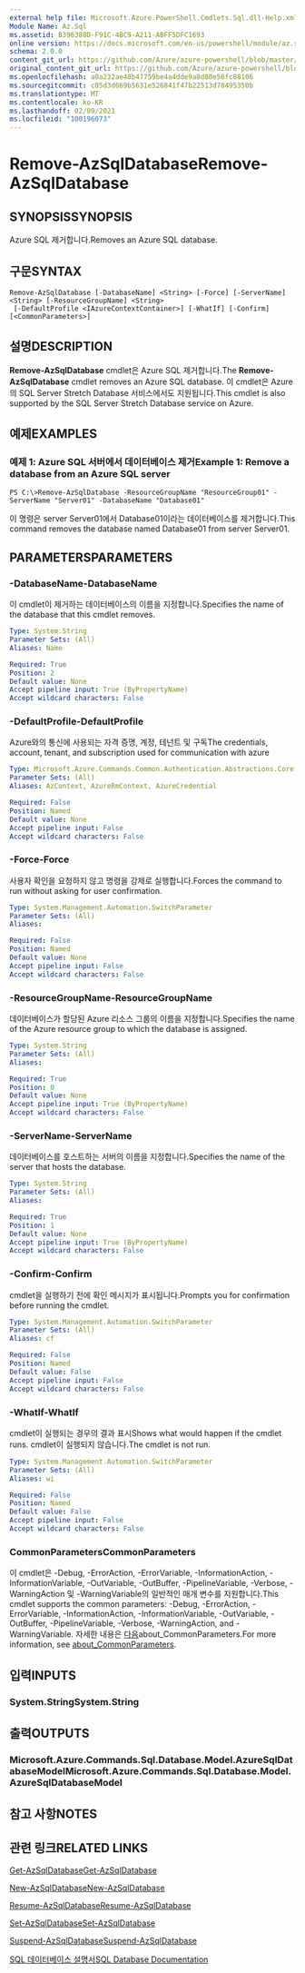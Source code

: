 ```yaml
---
external help file: Microsoft.Azure.PowerShell.Cmdlets.Sql.dll-Help.xml
Module Name: Az.Sql
ms.assetid: B396388D-F91C-4BC9-A211-ABFF5DFC1693
online version: https://docs.microsoft.com/en-us/powershell/module/az.sql/remove-azsqldatabase
schema: 2.0.0
content_git_url: https://github.com/Azure/azure-powershell/blob/master/src/Sql/Sql/help/Remove-AzSqlDatabase.md
original_content_git_url: https://github.com/Azure/azure-powershell/blob/master/src/Sql/Sql/help/Remove-AzSqlDatabase.md
ms.openlocfilehash: a0a232ae48b47759be4a4dde9a8d80e56fc88106
ms.sourcegitcommit: c05d3d669b5631e526841f47b22513d78495350b
ms.translationtype: MT
ms.contentlocale: ko-KR
ms.lasthandoff: 02/09/2021
ms.locfileid: "100196073"
---
```

# <span data-ttu-id="ee4b7-101">Remove-AzSqlDatabase</span><span class="sxs-lookup"><span data-stu-id="ee4b7-101">Remove-AzSqlDatabase</span></span>

## <span data-ttu-id="ee4b7-102">SYNOPSIS</span><span class="sxs-lookup"><span data-stu-id="ee4b7-102">SYNOPSIS</span></span>
<span data-ttu-id="ee4b7-103">Azure SQL 제거합니다.</span><span class="sxs-lookup"><span data-stu-id="ee4b7-103">Removes an Azure SQL database.</span></span>

## <span data-ttu-id="ee4b7-104">구문</span><span class="sxs-lookup"><span data-stu-id="ee4b7-104">SYNTAX</span></span>

```
Remove-AzSqlDatabase [-DatabaseName] <String> [-Force] [-ServerName] <String> [-ResourceGroupName] <String>
 [-DefaultProfile <IAzureContextContainer>] [-WhatIf] [-Confirm] [<CommonParameters>]
```

## <span data-ttu-id="ee4b7-105">설명</span><span class="sxs-lookup"><span data-stu-id="ee4b7-105">DESCRIPTION</span></span>
<span data-ttu-id="ee4b7-106">**Remove-AzSqlDatabase** cmdlet은 Azure SQL 제거합니다.</span><span class="sxs-lookup"><span data-stu-id="ee4b7-106">The **Remove-AzSqlDatabase** cmdlet removes an Azure SQL database.</span></span>
<span data-ttu-id="ee4b7-107">이 cmdlet은 Azure의 SQL Server Stretch Database 서비스에서도 지원됩니다.</span><span class="sxs-lookup"><span data-stu-id="ee4b7-107">This cmdlet is also supported by the SQL Server Stretch Database service on Azure.</span></span>

## <span data-ttu-id="ee4b7-108">예제</span><span class="sxs-lookup"><span data-stu-id="ee4b7-108">EXAMPLES</span></span>

### <span data-ttu-id="ee4b7-109">예제 1: Azure SQL 서버에서 데이터베이스 제거</span><span class="sxs-lookup"><span data-stu-id="ee4b7-109">Example 1: Remove a database from an Azure SQL server</span></span>
```
PS C:\>Remove-AzSqlDatabase -ResourceGroupName "ResourceGroup01" -ServerName "Server01" -DatabaseName "Database01"
```

<span data-ttu-id="ee4b7-110">이 명령은 server Server01에서 Database01이라는 데이터베이스를 제거합니다.</span><span class="sxs-lookup"><span data-stu-id="ee4b7-110">This command removes the database named Database01 from server Server01.</span></span>

## <span data-ttu-id="ee4b7-111">PARAMETERS</span><span class="sxs-lookup"><span data-stu-id="ee4b7-111">PARAMETERS</span></span>

### <span data-ttu-id="ee4b7-112">-DatabaseName</span><span class="sxs-lookup"><span data-stu-id="ee4b7-112">-DatabaseName</span></span>
<span data-ttu-id="ee4b7-113">이 cmdlet이 제거하는 데이터베이스의 이름을 지정합니다.</span><span class="sxs-lookup"><span data-stu-id="ee4b7-113">Specifies the name of the database that this cmdlet removes.</span></span>

```yaml
Type: System.String
Parameter Sets: (All)
Aliases: Name

Required: True
Position: 2
Default value: None
Accept pipeline input: True (ByPropertyName)
Accept wildcard characters: False
```

### <span data-ttu-id="ee4b7-114">-DefaultProfile</span><span class="sxs-lookup"><span data-stu-id="ee4b7-114">-DefaultProfile</span></span>
<span data-ttu-id="ee4b7-115">Azure와의 통신에 사용되는 자격 증명, 계정, 테넌트 및 구독</span><span class="sxs-lookup"><span data-stu-id="ee4b7-115">The credentials, account, tenant, and subscription used for communication with azure</span></span>

```yaml
Type: Microsoft.Azure.Commands.Common.Authentication.Abstractions.Core.IAzureContextContainer
Parameter Sets: (All)
Aliases: AzContext, AzureRmContext, AzureCredential

Required: False
Position: Named
Default value: None
Accept pipeline input: False
Accept wildcard characters: False
```

### <span data-ttu-id="ee4b7-116">-Force</span><span class="sxs-lookup"><span data-stu-id="ee4b7-116">-Force</span></span>
<span data-ttu-id="ee4b7-117">사용자 확인을 요청하지 않고 명령을 강제로 실행합니다.</span><span class="sxs-lookup"><span data-stu-id="ee4b7-117">Forces the command to run without asking for user confirmation.</span></span>

```yaml
Type: System.Management.Automation.SwitchParameter
Parameter Sets: (All)
Aliases:

Required: False
Position: Named
Default value: None
Accept pipeline input: False
Accept wildcard characters: False
```

### <span data-ttu-id="ee4b7-118">-ResourceGroupName</span><span class="sxs-lookup"><span data-stu-id="ee4b7-118">-ResourceGroupName</span></span>
<span data-ttu-id="ee4b7-119">데이터베이스가 할당된 Azure 리소스 그룹의 이름을 지정합니다.</span><span class="sxs-lookup"><span data-stu-id="ee4b7-119">Specifies the name of the Azure resource group to which the database is assigned.</span></span>

```yaml
Type: System.String
Parameter Sets: (All)
Aliases:

Required: True
Position: 0
Default value: None
Accept pipeline input: True (ByPropertyName)
Accept wildcard characters: False
```

### <span data-ttu-id="ee4b7-120">-ServerName</span><span class="sxs-lookup"><span data-stu-id="ee4b7-120">-ServerName</span></span>
<span data-ttu-id="ee4b7-121">데이터베이스를 호스트하는 서버의 이름을 지정합니다.</span><span class="sxs-lookup"><span data-stu-id="ee4b7-121">Specifies the name of the server that hosts the database.</span></span>

```yaml
Type: System.String
Parameter Sets: (All)
Aliases:

Required: True
Position: 1
Default value: None
Accept pipeline input: True (ByPropertyName)
Accept wildcard characters: False
```

### <span data-ttu-id="ee4b7-122">-Confirm</span><span class="sxs-lookup"><span data-stu-id="ee4b7-122">-Confirm</span></span>
<span data-ttu-id="ee4b7-123">cmdlet을 실행하기 전에 확인 메시지가 표시됩니다.</span><span class="sxs-lookup"><span data-stu-id="ee4b7-123">Prompts you for confirmation before running the cmdlet.</span></span>

```yaml
Type: System.Management.Automation.SwitchParameter
Parameter Sets: (All)
Aliases: cf

Required: False
Position: Named
Default value: False
Accept pipeline input: False
Accept wildcard characters: False
```

### <span data-ttu-id="ee4b7-124">-WhatIf</span><span class="sxs-lookup"><span data-stu-id="ee4b7-124">-WhatIf</span></span>
<span data-ttu-id="ee4b7-125">cmdlet이 실행되는 경우의 결과 표시</span><span class="sxs-lookup"><span data-stu-id="ee4b7-125">Shows what would happen if the cmdlet runs.</span></span>
<span data-ttu-id="ee4b7-126">cmdlet이 실행되지 않습니다.</span><span class="sxs-lookup"><span data-stu-id="ee4b7-126">The cmdlet is not run.</span></span>

```yaml
Type: System.Management.Automation.SwitchParameter
Parameter Sets: (All)
Aliases: wi

Required: False
Position: Named
Default value: False
Accept pipeline input: False
Accept wildcard characters: False
```

### <span data-ttu-id="ee4b7-127">CommonParameters</span><span class="sxs-lookup"><span data-stu-id="ee4b7-127">CommonParameters</span></span>
<span data-ttu-id="ee4b7-128">이 cmdlet은 -Debug, -ErrorAction, -ErrorVariable, -InformationAction, -InformationVariable, -OutVariable, -OutBuffer, -PipelineVariable, -Verbose, -WarningAction 및 -WarningVariable의 일반적인 매개 변수를 지원합니다.</span><span class="sxs-lookup"><span data-stu-id="ee4b7-128">This cmdlet supports the common parameters: -Debug, -ErrorAction, -ErrorVariable, -InformationAction, -InformationVariable, -OutVariable, -OutBuffer, -PipelineVariable, -Verbose, -WarningAction, and -WarningVariable.</span></span> <span data-ttu-id="ee4b7-129">자세한 내용은 [다음](http://go.microsoft.com/fwlink/?LinkID=113216)about_CommonParameters.</span><span class="sxs-lookup"><span data-stu-id="ee4b7-129">For more information, see [about_CommonParameters](http://go.microsoft.com/fwlink/?LinkID=113216).</span></span>

## <span data-ttu-id="ee4b7-130">입력</span><span class="sxs-lookup"><span data-stu-id="ee4b7-130">INPUTS</span></span>

### <span data-ttu-id="ee4b7-131">System.String</span><span class="sxs-lookup"><span data-stu-id="ee4b7-131">System.String</span></span>

## <span data-ttu-id="ee4b7-132">출력</span><span class="sxs-lookup"><span data-stu-id="ee4b7-132">OUTPUTS</span></span>

### <span data-ttu-id="ee4b7-133">Microsoft.Azure.Commands.Sql.Database.Model.AzureSqlDatabaseModel</span><span class="sxs-lookup"><span data-stu-id="ee4b7-133">Microsoft.Azure.Commands.Sql.Database.Model.AzureSqlDatabaseModel</span></span>

## <span data-ttu-id="ee4b7-134">참고 사항</span><span class="sxs-lookup"><span data-stu-id="ee4b7-134">NOTES</span></span>

## <span data-ttu-id="ee4b7-135">관련 링크</span><span class="sxs-lookup"><span data-stu-id="ee4b7-135">RELATED LINKS</span></span>

[<span data-ttu-id="ee4b7-136">Get-AzSqlDatabase</span><span class="sxs-lookup"><span data-stu-id="ee4b7-136">Get-AzSqlDatabase</span></span>](./Get-AzSqlDatabase.md)

[<span data-ttu-id="ee4b7-137">New-AzSqlDatabase</span><span class="sxs-lookup"><span data-stu-id="ee4b7-137">New-AzSqlDatabase</span></span>](./New-AzSqlDatabase.md)

[<span data-ttu-id="ee4b7-138">Resume-AzSqlDatabase</span><span class="sxs-lookup"><span data-stu-id="ee4b7-138">Resume-AzSqlDatabase</span></span>](./Resume-AzSqlDatabase.md)

[<span data-ttu-id="ee4b7-139">Set-AzSqlDatabase</span><span class="sxs-lookup"><span data-stu-id="ee4b7-139">Set-AzSqlDatabase</span></span>](./Set-AzSqlDatabase.md)

[<span data-ttu-id="ee4b7-140">Suspend-AzSqlDatabase</span><span class="sxs-lookup"><span data-stu-id="ee4b7-140">Suspend-AzSqlDatabase</span></span>](./Suspend-AzSqlDatabase.md)

[<span data-ttu-id="ee4b7-141">SQL 데이터베이스 설명서</span><span class="sxs-lookup"><span data-stu-id="ee4b7-141">SQL Database Documentation</span></span>](https://docs.microsoft.com/azure/sql-database/)


